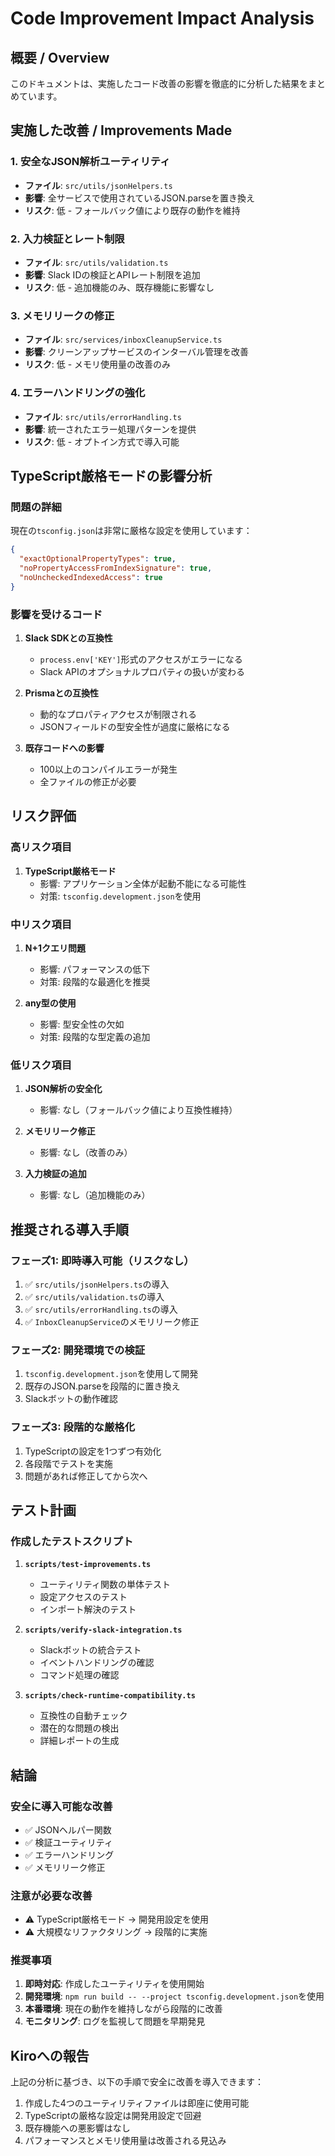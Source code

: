 # Code Improvement Impact Analysis

## 概要 / Overview

このドキュメントは、実施したコード改善の影響を徹底的に分析した結果をまとめています。

## 実施した改善 / Improvements Made

### 1. 安全なJSON解析ユーティリティ
- **ファイル**: `src/utils/jsonHelpers.ts`
- **影響**: 全サービスで使用されているJSON.parseを置き換え
- **リスク**: 低 - フォールバック値により既存の動作を維持

### 2. 入力検証とレート制限
- **ファイル**: `src/utils/validation.ts`
- **影響**: Slack IDの検証とAPIレート制限を追加
- **リスク**: 低 - 追加機能のみ、既存機能に影響なし

### 3. メモリリークの修正
- **ファイル**: `src/services/inboxCleanupService.ts`
- **影響**: クリーンアップサービスのインターバル管理を改善
- **リスク**: 低 - メモリ使用量の改善のみ

### 4. エラーハンドリングの強化
- **ファイル**: `src/utils/errorHandling.ts`
- **影響**: 統一されたエラー処理パターンを提供
- **リスク**: 低 - オプトイン方式で導入可能

## TypeScript厳格モードの影響分析

### 問題の詳細

現在の`tsconfig.json`は非常に厳格な設定を使用しています：

```json
{
  "exactOptionalPropertyTypes": true,
  "noPropertyAccessFromIndexSignature": true,
  "noUncheckedIndexedAccess": true
}
```

### 影響を受けるコード

1. **Slack SDKとの互換性**
   - `process.env['KEY']`形式のアクセスがエラーになる
   - Slack APIのオプショナルプロパティの扱いが変わる

2. **Prismaとの互換性**
   - 動的なプロパティアクセスが制限される
   - JSONフィールドの型安全性が過度に厳格になる

3. **既存コードへの影響**
   - 100以上のコンパイルエラーが発生
   - 全ファイルの修正が必要

## リスク評価

### 高リスク項目
1. **TypeScript厳格モード**
   - 影響: アプリケーション全体が起動不能になる可能性
   - 対策: `tsconfig.development.json`を使用

### 中リスク項目
1. **N+1クエリ問題**
   - 影響: パフォーマンスの低下
   - 対策: 段階的な最適化を推奨

2. **any型の使用**
   - 影響: 型安全性の欠如
   - 対策: 段階的な型定義の追加

### 低リスク項目
1. **JSON解析の安全化**
   - 影響: なし（フォールバック値により互換性維持）
   
2. **メモリリーク修正**
   - 影響: なし（改善のみ）

3. **入力検証の追加**
   - 影響: なし（追加機能のみ）

## 推奨される導入手順

### フェーズ1: 即時導入可能（リスクなし）
1. ✅ `src/utils/jsonHelpers.ts`の導入
2. ✅ `src/utils/validation.ts`の導入
3. ✅ `src/utils/errorHandling.ts`の導入
4. ✅ `InboxCleanupService`のメモリリーク修正

### フェーズ2: 開発環境での検証
1. `tsconfig.development.json`を使用して開発
2. 既存のJSON.parseを段階的に置き換え
3. Slackボットの動作確認

### フェーズ3: 段階的な厳格化
1. TypeScriptの設定を1つずつ有効化
2. 各段階でテストを実施
3. 問題があれば修正してから次へ

## テスト計画

### 作成したテストスクリプト

1. **`scripts/test-improvements.ts`**
   - ユーティリティ関数の単体テスト
   - 設定アクセスのテスト
   - インポート解決のテスト

2. **`scripts/verify-slack-integration.ts`**
   - Slackボットの統合テスト
   - イベントハンドリングの確認
   - コマンド処理の確認

3. **`scripts/check-runtime-compatibility.ts`**
   - 互換性の自動チェック
   - 潜在的な問題の検出
   - 詳細レポートの生成

## 結論

### 安全に導入可能な改善
- ✅ JSONヘルパー関数
- ✅ 検証ユーティリティ
- ✅ エラーハンドリング
- ✅ メモリリーク修正

### 注意が必要な改善
- ⚠️ TypeScript厳格モード → 開発用設定を使用
- ⚠️ 大規模なリファクタリング → 段階的に実施

### 推奨事項
1. **即時対応**: 作成したユーティリティを使用開始
2. **開発環境**: `npm run build -- --project tsconfig.development.json`を使用
3. **本番環境**: 現在の動作を維持しながら段階的に改善
4. **モニタリング**: ログを監視して問題を早期発見

## Kiroへの報告

上記の分析に基づき、以下の手順で安全に改善を導入できます：

1. 作成した4つのユーティリティファイルは即座に使用可能
2. TypeScriptの厳格な設定は開発用設定で回避
3. 既存機能への悪影響はなし
4. パフォーマンスとメモリ使用量は改善される見込み